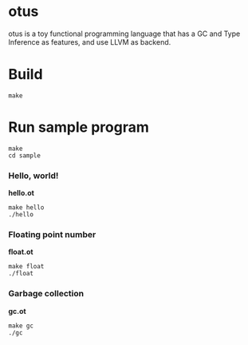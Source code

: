 # otus

otus is a toy functional programming language that has a GC and Type Inference as features, and use LLVM as backend.

# Build

```
make
```

# Run sample program

```
make
cd sample
```

### Hello, world!
**hello.ot**
```
make hello
./hello
```

### Floating point number
**float.ot**
```
make float
./float
```

### Garbage collection
**gc.ot**
```
make gc
./gc
```
